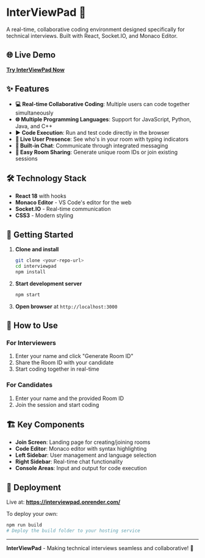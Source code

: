 # InterViewPad 🚀

A real-time, collaborative coding environment designed specifically for technical interviews. Built with React, Socket.IO, and Monaco Editor.

## 🌐 Live Demo

**[Try InterViewPad Now](https://interviewpad.onrender.com/)**

## ✨ Features

- **💻 Real-time Collaborative Coding**: Multiple users can code together simultaneously
- **🌐 Multiple Programming Languages**: Support for JavaScript, Python, Java, and C++
- **▶️ Code Execution**: Run and test code directly in the browser
- **👥 Live User Presence**: See who's in your room with typing indicators
- **💬 Built-in Chat**: Communicate through integrated messaging
- **🔗 Easy Room Sharing**: Generate unique room IDs or join existing sessions

## 🛠️ Technology Stack

- **React 18** with hooks
- **Monaco Editor** - VS Code's editor for the web
- **Socket.IO** - Real-time communication
- **CSS3** - Modern styling

## 🚀 Getting Started

1. **Clone and install**
   ```bash
   git clone <your-repo-url>
   cd interviewpad
   npm install
   ```

2. **Start development server**
   ```bash
   npm start
   ```

3. **Open browser** at `http://localhost:3000`

## 🎯 How to Use

### For Interviewers
1. Enter your name and click "Generate Room ID"
2. Share the Room ID with your candidate
3. Start coding together in real-time

### For Candidates
1. Enter your name and the provided Room ID
2. Join the session and start coding

## 🏗️ Key Components

- **Join Screen**: Landing page for creating/joining rooms
- **Code Editor**: Monaco editor with syntax highlighting
- **Left Sidebar**: User management and language selection
- **Right Sidebar**: Real-time chat functionality
- **Console Areas**: Input and output for code execution

## 🚀 Deployment

Live at: **https://interviewpad.onrender.com/**

To deploy your own:
```bash
npm run build
# Deploy the build folder to your hosting service
```

---

**InterViewPad** - Making technical interviews seamless and collaborative! 🎯
